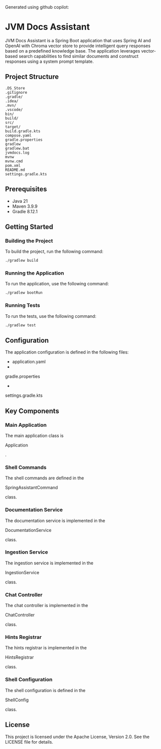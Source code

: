 Generated using github copilot:

# JVM Docs Assistant

JVM Docs Assistant is a Spring Boot application that uses Spring AI and OpenAI with Chroma vector store to provide intelligent query responses based on a predefined knowledge base. The application leverages vector-based search capabilities to find similar documents and construct responses using a system prompt template.

## Project Structure

```
.DS_Store
.gitignore
.gradle/
.idea/
.mvn/
.vscode/
bin/
build/
src/
target/
build.gradle.kts
compose.yaml
gradle.properties
gradlew
gradlew.bat
jvmdocs.log
mvnw
mvnw.cmd
pom.xml
README.md
settings.gradle.kts
```

## Prerequisites

- Java 21
- Maven 3.9.9
- Gradle 8.12.1

## Getting Started

### Building the Project

To build the project, run the following command:

```sh
./gradlew build
```

### Running the Application

To run the application, use the following command:

```sh
./gradlew bootRun
```

### Running Tests

To run the tests, use the following command:

```sh
./gradlew test
```

## Configuration

The application configuration is defined in the following files:

- application.yaml
- 

gradle.properties


- 

settings.gradle.kts



## Key Components

### Main Application

The main application class is 

Application

.

### Shell Commands

The shell commands are defined in the 

SpringAssistantCommand

 class.

### Documentation Service

The documentation service is implemented in the 

DocumentationService

 class.

### Ingestion Service

The ingestion service is implemented in the 

IngestionService

 class.

### Chat Controller

The chat controller is implemented in the 

ChatController

 class.

### Hints Registrar

The hints registrar is implemented in the 

HintsRegistrar

 class.

### Shell Configuration

The shell configuration is defined in the 

ShellConfig

 class.

## License

This project is licensed under the Apache License, Version 2.0. See the LICENSE file for details.